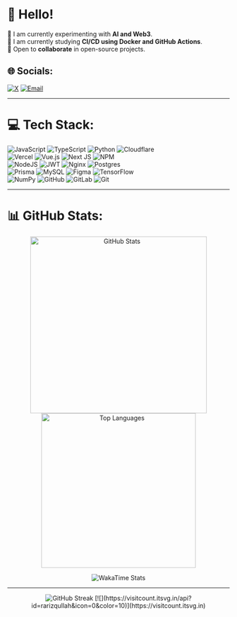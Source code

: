 # 💫 Hello!
  🔭 I am currently experimenting with **AI and Web3**.<br>  🌱 I am currently studying **CI/CD using Docker and GitHub Actions**.<br>  👯 Open to **collaborate** in open-source projects.


## 🌐 Socials:
[![X](https://img.shields.io/badge/X-black?logo=X&logoColor=white)](https://x.com/eldablo) 
[![Email](https://img.shields.io/badge/Email-D14836?logo=gmail&logoColor=white)](mailto:rafirizqullah4@gmail.com) 

---

# 💻 Tech Stack:
![JavaScript](https://img.shields.io/badge/JavaScript-F7DF1E?logo=javascript&logoColor=black) 
![TypeScript](https://img.shields.io/badge/TypeScript-007ACC?logo=typescript&logoColor=white) 
![Python](https://img.shields.io/badge/Python-3670A0?logo=python&logoColor=ffdd54) 
![Cloudflare](https://img.shields.io/badge/Cloudflare-F38020?logo=Cloudflare&logoColor=white)
<br/>
![Vercel](https://img.shields.io/badge/Vercel-000000?logo=vercel&logoColor=white) 
![Vue.js](https://img.shields.io/badge/Vue.js-35495E?logo=vuedotjs&logoColor=4FC08D) 
![Next JS](https://img.shields.io/badge/Next.js-black?logo=next.js&logoColor=white) 
![NPM](https://img.shields.io/badge/NPM-CB3837?logo=npm&logoColor=white)
<br/>
![NodeJS](https://img.shields.io/badge/Node.js-6DA55F?logo=node.js&logoColor=white) 
![JWT](https://img.shields.io/badge/JWT-black?logo=JSON%20web%20tokens) 
![Nginx](https://img.shields.io/badge/Nginx-009639?logo=nginx&logoColor=white) 
![Postgres](https://img.shields.io/badge/Postgres-316192?logo=postgresql&logoColor=white)
<br/>
![Prisma](https://img.shields.io/badge/Prisma-3982CE?logo=Prisma&logoColor=white) 
![MySQL](https://img.shields.io/badge/MySQL-4479A1?logo=mysql&logoColor=white) 
![Figma](https://img.shields.io/badge/Figma-F24E1E?logo=figma&logoColor=white) 
![TensorFlow](https://img.shields.io/badge/TensorFlow-FF6F00?logo=TensorFlow&logoColor=white)
<br/>
![NumPy](https://img.shields.io/badge/NumPy-013243?logo=numpy&logoColor=white) 
![GitHub](https://img.shields.io/badge/GitHub-121011?logo=github&logoColor=white) 
![GitLab](https://img.shields.io/badge/GitLab-181717?logo=gitlab&logoColor=white) 
![Git](https://img.shields.io/badge/Git-F05033?logo=git&logoColor=white)

---
# 📊 GitHub Stats:
<p align="center">
  <img src="https://github-readme-stats.vercel.app/api?username=rarizqullah&theme=dark&hide_border=false&include_all_commits=false&count_private=false" alt="GitHub Stats" width="400" />
  <img src="https://github-readme-stats.vercel.app/api/top-langs/?username=rarizqullah&theme=dark&hide_border=false&include_all_commits=false&count_private=false&layout=compact" alt="Top Languages" width="350" />
</p>

<p align="center">
  <img src="URL_WAKATIME_STATS_ANDA" alt="WakaTime Stats" />
</p>

---

<p align="center">
  <img src="https://nirzak-streak-stats.vercel.app/?user=rarizqullah&theme=dark&hide_border=false" alt="GitHub Streak" />
  [![](https://visitcount.itsvg.in/api?id=rarizqullah&icon=0&color=10)](https://visitcount.itsvg.in)
</p>
